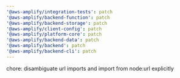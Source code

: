 ```yaml
---
'@aws-amplify/integration-tests': patch
'@aws-amplify/backend-function': patch
'@aws-amplify/backend-storage': patch
'@aws-amplify/client-config': patch
'@aws-amplify/platform-core': patch
'@aws-amplify/backend-data': patch
'@aws-amplify/backend': patch
'@aws-amplify/backend-cli': patch
---
```


chore: disambiguate url imports and import from node:url explicitly
